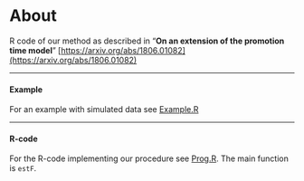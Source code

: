 # About
R code of our method as described in “**On an extension of the promotion time model**” [https://arxiv.org/abs/1806.01082](https://arxiv.org/abs/1806.01082)

***

#### Example

For an example with simulated data see  [Example.R](Example.R)

***

#### R-code

For the R-code implementing our procedure see  [Prog.R](Prog.R). The main function is `estF`.

